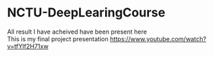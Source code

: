 # NCTU-DeepLearingCourse
All result I have acheived have been present here<br>
This is my final project presentation
https://www.youtube.com/watch?v=tfYlf2H71xw
